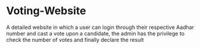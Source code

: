 # Voting-Website
A detailed website in which a user can login through their respective Aadhar number and cast a vote upon a candidate, the admin has the privilege to check the number of votes and finally declare the result
